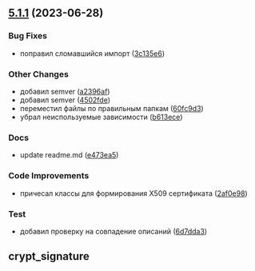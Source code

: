 ## [5.1.1](https://ntp-gitlab.krista.ru/mobile/utils/crypt_signature/compare/v5.1.0...v5.1.1) (2023-06-28)


### Bug Fixes

* поправил сломавшийся импорт ([3c135e6](https://ntp-gitlab.krista.ru/mobile/utils/crypt_signature/commit/3c135e6f149f41ea8de3aa9017cd01ea9b904a14))


### Other Changes

* добавил semver ([a2396af](https://ntp-gitlab.krista.ru/mobile/utils/crypt_signature/commit/a2396afb924f5e632e4d51dc8b942bb9db2d09d2))
* добавил semver ([4502fde](https://ntp-gitlab.krista.ru/mobile/utils/crypt_signature/commit/4502fdeaaa09f5d83cec274310ec7a88c8aeab1f))
* переместил файлы по правильным папкам ([60fc9d3](https://ntp-gitlab.krista.ru/mobile/utils/crypt_signature/commit/60fc9d3293a5f2b96c9571f36ffbc5911a2f7fb0))
* убрал неиспользуемые зависимости ([b613ece](https://ntp-gitlab.krista.ru/mobile/utils/crypt_signature/commit/b613ece234e58e841a01138278d794cfbd68687a))


### Docs

* update readme.md ([e473ea5](https://ntp-gitlab.krista.ru/mobile/utils/crypt_signature/commit/e473ea511632db62f752673b9ea55011b47f93e2))


### Code Improvements

* причесал классы для формирования X509 сертификата ([2af0e98](https://ntp-gitlab.krista.ru/mobile/utils/crypt_signature/commit/2af0e9812ad93ebc9e76a3d172e8e7b886118990))


### Test

* добавил проверку на совпадение описаний ([6d7dda3](https://ntp-gitlab.krista.ru/mobile/utils/crypt_signature/commit/6d7dda39f149d462f1927d6228279fb97424fd20))

## crypt_signature
